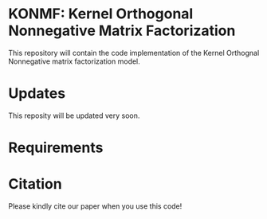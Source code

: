 # KONMF: Kernel Orthogonal Nonnegative Matrix Factorization 

This repository will contain the code implementation of the Kernel Orthognal Nonnegative matrix factorization model.

# Updates

This reposity will be updated very soon.

# Requirements

# Citation

Please kindly cite our paper when you use this code!
